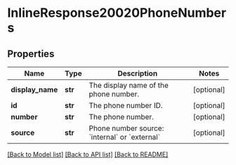 # InlineResponse20020PhoneNumbers

## Properties
Name | Type | Description | Notes
------------ | ------------- | ------------- | -------------
**display_name** | **str** | The display name of the phone number. | [optional] 
**id** | **str** | The phone number ID. | [optional] 
**number** | **str** | The phone number. | [optional] 
**source** | **str** | Phone number source: &#x60;internal&#x60; or &#x60;external&#x60; | [optional] 

[[Back to Model list]](../README.md#documentation-for-models) [[Back to API list]](../README.md#documentation-for-api-endpoints) [[Back to README]](../README.md)

